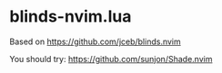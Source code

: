 # blinds-nvim.lua

Based on https://github.com/jceb/blinds.nvim

You should try: https://github.com/sunjon/Shade.nvim
